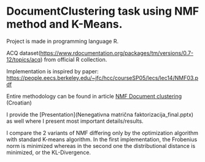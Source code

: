 # DocumentClustering task using NMF method and K-Means.

Project is made in programming language R.

ACQ dataset(https://www.rdocumentation.org/packages/tm/versions/0.7-12/topics/acq) from official R collection. 

Implementation is inspired by paper: https://people.eecs.berkeley.edu/~jfc/hcc/courseSP05/lecs/lec14/NMF03.pdf

Entire methodology can be found in article [NMF Document clustering](Doc_clustering.pdf) (Croatian)

I provide the [Presentation](Nenegativna matrična faktorizacija_final.pptx) as well where I present most important details/results.

I compare the 2 variants of NMF differing only by the optimization algorithm with standard K-means algorithm. In the first implementation, the Frobenius norm is minimized whereas in the second one the distributional distance is minimized, or the KL-Divergence.
